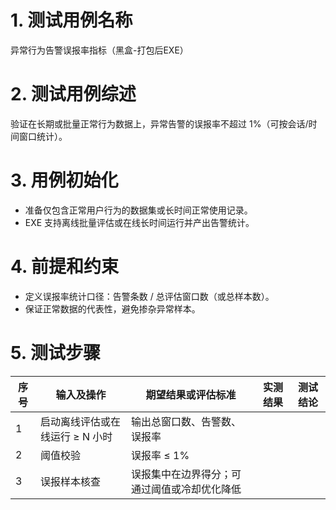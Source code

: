 # 1. 测试用例名称

异常行为告警误报率指标（黑盒-打包后EXE）

# 2. 测试用例综述

验证在长期或批量正常行为数据上，异常告警的误报率不超过 1%（可按会话/时间窗口统计）。

# 3. 用例初始化

- 准备仅包含正常用户行为的数据集或长时间正常使用记录。
- EXE 支持离线批量评估或在线长时间运行并产出告警统计。

# 4. 前提和约束

- 定义误报率统计口径：告警条数 / 总评估窗口数（或总样本数）。
- 保证正常数据的代表性，避免掺杂异常样本。

# 5. 测试步骤

| 序号 | 输入及操作 | 期望结果或评估标准 | 实测结果 | 测试结论 |
| --- | --- | --- | --- | --- |
| 1 | 启动离线评估或在线运行 ≥ N 小时 | 输出总窗口数、告警数、误报率 |  |  |
| 2 | 阈值校验 | 误报率 ≤ 1% |  |  |
| 3 | 误报样本核查 | 误报集中在边界得分；可通过阈值或冷却优化降低 |  |  |
